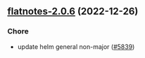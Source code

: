 

## [flatnotes-2.0.6](https://github.com/truecharts/charts/compare/flatnotes-2.0.5...flatnotes-2.0.6) (2022-12-26)

### Chore

- update helm general non-major ([#5839](https://github.com/truecharts/charts/issues/5839))
  
  